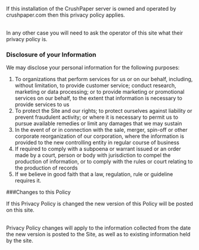 <!---
Copyright 2015 CrushPaper.com.

This file is part of CrushPaper.

CrushPaper is free software: you can redistribute it and/or modify
it under the terms of version 3 of the GNU Affero General Public
License as published by the Free Software Foundation.

CrushPaper is distributed in the hope that it will be useful,
but WITHOUT ANY WARRANTY; without even the implied warranty of
MERCHANTABILITY or FITNESS FOR A PARTICULAR PURPOSE.  See the
GNU Affero General Public License for more details.

You should have received a copy of the GNU Affero General Public License
along with CrushPaper.  If not, see <http://www.gnu.org/licenses/>.
--->
If this installation of the CrushPaper server is owned and operated by crushpaper.com then this privacy policy applies.
<br><br>

In any other case you will need to ask the operator of this site what their privacy policy is.

### Disclosure of your Information 
We may disclose your personal information for the following purposes:

1. To organizations that perform services for us or on our behalf, including, without limitation, to provide customer service; conduct research, marketing or data processing; or to provide marketing or promotional services on our behalf, to the extent that information is necessary to provide services to us
1. To protect the Site and our rights; to protect ourselves against liability or prevent fraudulent activity; or where it is necessary to permit us to pursue available remedies or limit any damages that we may sustain
1. In the event of or in connection with the sale, merger, spin-off or other corporate reorganization of our corporation, where the information is provided to the new controlling entity in regular course of business
1. If required to comply with a subpoena or warrant issued or an order made by a court, person or body with jurisdiction to compel the production of information, or to comply with the rules or court relating to the production of records
1. If we believe in good faith that a law, regulation, rule or guideline requires it.

###Changes to this Policy 

If this Privacy Policy is changed the new version of this Policy will be posted on this site.
<br><br>

Privacy Policy changes will apply to the information collected from the date the new version is posted to the Site, as well as to existing information held by the site.  